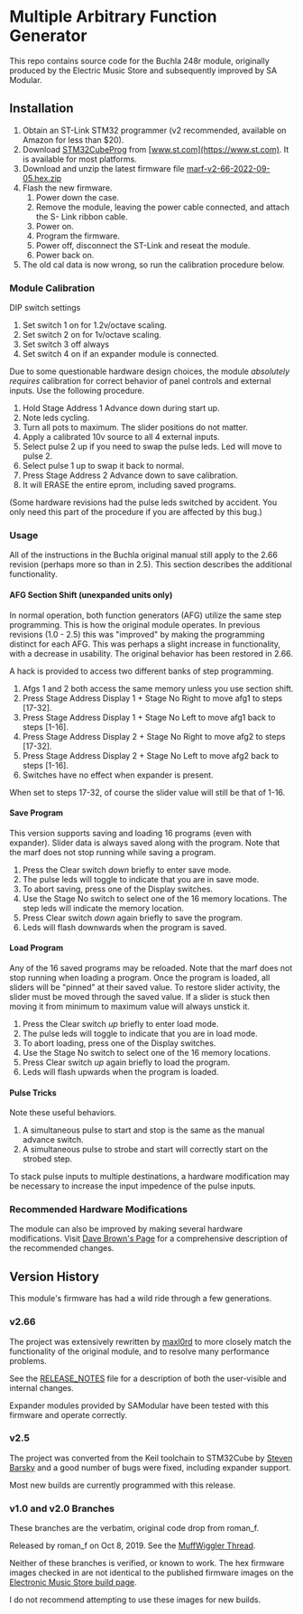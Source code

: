 # Multiple Arbitrary Function Generator

This repo contains source code for the Buchla 248r module, originally produced 
by the Electric Music Store and subsequently improved by SA Modular.

## Installation

1.  Obtain an ST-Link STM32 programmer (v2 recommended, available on Amazon for less than $20).
2.  Download [STM32CubeProg](https://www.st.com/en/development-tools/stm32cubeprog.html) from [www.st.com](https://www.st.com).
    It is available for most platforms.
3.  Download and unzip the latest firmware file [marf-v2-66-2022-09-05.hex.zip](https://github.com/wir35/marf/releases/download/marf-v2.66-2022-09-05/marf-v2-66-2022-09-05.hex.zip)
4.  Flash the new firmware.
    1.  Power down the case.
    2.  Remove the module, leaving the power cable connected, and attach the S- Link ribbon cable.
    3.  Power on.
    4.  Program the firmware.
    5.  Power off, disconnect the ST-Link and reseat the module.
    6.  Power back on.
5.  The old cal data is now wrong, so run the calibration procedure below.

### Module Calibration

DIP switch settings

1.  Set switch 1 on for 1.2v/octave scaling.
2.  Set switch 2 on for 1v/octave scaling.
3.  Set switch 3 off always
4.  Set switch 4 on if an expander module is connected.

Due to some questionable hardware design choices, the module _absolutely requires_ calibration
for correct behavior of panel controls and external inputs. Use the following procedure.

1.  Hold Stage Address 1 Advance down during start up.
2.  Note leds cycling.
3.  Turn all pots to maximum. The slider positions do not matter.
4.  Apply a calibrated 10v source to all 4 external inputs.
5.  Select pulse 2 up if you need to swap the pulse leds. Led will move to pulse 2.
6.  Select pulse 1 up to swap it back to normal.
7.  Press Stage Address 2 Advance down to save calibration.
8.  It will ERASE the entire eprom, including saved programs.

(Some hardware revisions had the pulse leds switched by accident. 
You only need this part of the procedure if you are affected by this bug.)

### Usage

All of the instructions in the Buchla original manual still apply to the 2.66 revision
(perhaps more so than in 2.5). This section describes the additional functionality.

#### AFG Section Shift (unexpanded units only)

In normal operation, both function generators (AFG) utilize the same step programming.
This is how the original module operates. In previous revisions (1.0 - 2.5) this
was "improved" by making the programming distinct for each AFG. This was perhaps a
slight increase in functionality, with a decrease in usability. The original behavior
has been restored in 2.66. 

A hack is provided to access two different banks of step programming.

1.  Afgs 1 and 2 both access the same memory unless you use section shift.
2.  Press Stage Address Display 1 + Stage No Right to move afg1 to steps [17-32].
3.  Press Stage Address Display 1 + Stage No Left to move afg1 back to steps [1-16].
3.  Press Stage Address Display 2 + Stage No Right to move afg2 to steps [17-32].
4.  Press Stage Address Display 2 + Stage No Left to move afg2 back to steps [1-16].
5.  Switches have no effect when expander is present.

When set to steps 17-32, of course the slider value will still be that of 1-16.

#### Save Program

This version supports saving and loading 16 programs (even with expander). 
Slider data is always saved along with the program. Note that the marf does not 
stop running while saving a program.

1.  Press the Clear switch _down_ briefly to enter save mode. 
2.  The pulse leds will toggle to indicate that you are in save mode.
3.  To abort saving, press one of the Display switches.
4.  Use the Stage No switch to select one of the 16 memory locations.
    The step leds will indicate the memory location.
5.  Press Clear switch _down_ again briefly to save the program.
6.  Leds will flash downwards when the program is saved.

#### Load Program

Any of the 16 saved programs may be reloaded. Note that the marf does not stop 
running when loading a program. Once the program is loaded, all sliders will be 
"pinned" at their saved value. To restore slider activity, the slider must be moved 
through the saved value. If a slider is stuck then moving it from minimum to maximum
value will always unstick it.

1.  Press the Clear switch _up_ briefly to enter load mode.
2.  The pulse leds will toggle to indicate that you are in load mode.
3.  To abort loading, press one of the Display switches.
4.  Use the Stage No switch to select one of the 16 memory locations.
5.  Press Clear switch _up_ again briefly to load the program.
6.  Leds will flash upwards when the program is loaded.

#### Pulse Tricks

Note these useful behaviors.

1.  A simultaneous pulse to start and stop is the same as the manual advance switch.
2.  A simultaneous pulse to strobe and start will correctly start on the strobed step.

To stack pulse inputs to multiple destinations, a hardware modification may be necessary
to increase the input impedence of the pulse inputs.

### Recommended Hardware Modifications

The module can also be improved by making several hardware modifications.
Visit [Dave Brown's Page](https://modularsynthesis.com/roman/buchla248/248_mods.htm)
for a comprehensive description of the recommended changes.

## Version History

This module's firmware has had a wild ride through a few generations.

### v2.66

The project was extensively rewritten by [maxl0rd](https://github.com/maxl0rd)
to more closely match the functionality of the original module,
and to resolve many performance problems.

See the [RELEASE_NOTES](https://github.com/wir35/marf/blob/v2.66/RELEASE_NOTES.txt) 
file for a description of both the user-visible and internal changes.

Expander modules provided by SAModular have been tested with this firmware
and operate correctly.

### v2.5

The project was converted from the Keil toolchain to STM32Cube by 
[Steven Barsky](https://github.com/stevenbarsky) and a good number of bugs were fixed,
including expander support.

Most new builds are currently programmed with this release.

### v1.0 and v2.0 Branches

These branches are the verbatim, original code drop from roman_f.

Released by roman_f on Oct 8, 2019.
See the [MuffWiggler Thread](https://www.muffwiggler.com/forum/viewtopic.php?t=222687).

Neither of these branches is verified, or known to work.
The hex firmware images checked in are not identical to the published firmware images
on the [Electronic Music Store build page](https://electricmusicstore.com/blogs/build/115318789-multiple-arbitrary-function-generator-model-248).

I do not recommend attempting to use these images for new builds.
